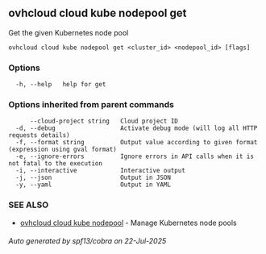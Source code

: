 ## ovhcloud cloud kube nodepool get

Get the given Kubernetes node pool

```
ovhcloud cloud kube nodepool get <cluster_id> <nodepool_id> [flags]
```

### Options

```
  -h, --help   help for get
```

### Options inherited from parent commands

```
      --cloud-project string   Cloud project ID
  -d, --debug                  Activate debug mode (will log all HTTP requests details)
  -f, --format string          Output value according to given format (expression using gval format)
  -e, --ignore-errors          Ignore errors in API calls when it is not fatal to the execution
  -i, --interactive            Interactive output
  -j, --json                   Output in JSON
  -y, --yaml                   Output in YAML
```

### SEE ALSO

* [ovhcloud cloud kube nodepool](ovhcloud_cloud_kube_nodepool.md)	 - Manage Kubernetes node pools

###### Auto generated by spf13/cobra on 22-Jul-2025
